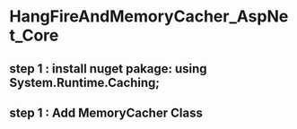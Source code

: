 # HangFireAndMemoryCacher_AspNet_Core

## step 1 : install nuget pakage: using System.Runtime.Caching;
## step 1 :  Add MemoryCacher Class